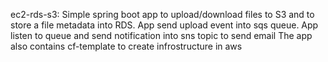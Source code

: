 ec2-rds-s3:
  Simple spring boot app to upload/download files to S3 and to store a file metadata into RDS.
  App send upload event into sqs queue. App listen to queue and send notification into sns topic to send email
  The app also contains cf-template to create infrostructure in aws
